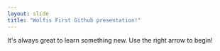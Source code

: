 ```yaml
---
layout: slide
title: "Wolfis First Github presentation!"
---
```

It's always great to learn something new.
Use the right arrow to begin!
